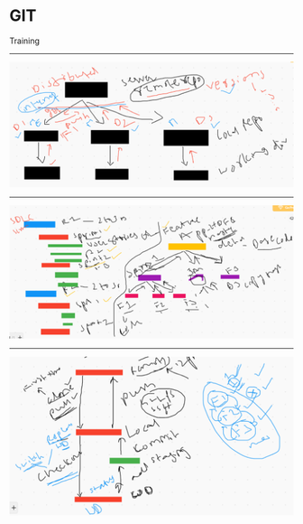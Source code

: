 # GIT
Training

---

<img src="DistributedGIT.PNG"/>


---

<img src="BranchingStrategy.PNG"/>


---
<img src="GITWorkFlow.PNG"/>

